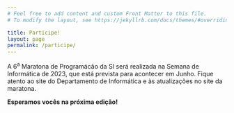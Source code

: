 ```yaml
---
# Feel free to add content and custom Front Matter to this file.
# To modify the layout, see https://jekyllrb.com/docs/themes/#overriding-theme-defaults

title: Participe!
layout: page
permalink: /participe/
---
```


A 6<sup>a</sup> Maratona de Programácão da SI será realizada na Semana de Informática de 2023, que está prevista para acontecer em Junho. Fique atento ao site do Departamento de Informática e às atualizações no site da maratona. 

**Esperamos vocês na próxima edição!**